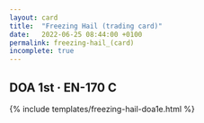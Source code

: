 ```yaml
---
layout: card
title:  "Freezing Hail (trading card)"
date:   2022-06-25 08:44:00 +0100
permalink: freezing-hail_(card)
incomplete: true
---
```


## DOA 1st &middot; EN-170 C

{% include templates/freezing-hail-doa1e.html %}
